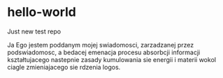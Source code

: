 # hello-world
Just new test repo

Ja Ego jestem poddanym mojej swiadomosci, zarzadzanej przez podswiadomosc, a bedacej emenacja procesu absorbcji informacji kształtujacego nastepnie zasady kumulowania sie energii i materii wokol ciagle zmieniajacego sie rdzenia logos.
